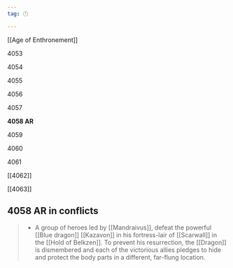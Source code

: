 ```yaml
---
tag: 🕛

---
```

[[Age of Enthronement]]


4053

4054

4055

4056

4057

**4058 AR**

4059

4060

4061

[[4062]]

[[4063]]



## 4058 AR in conflicts

>  - A group of heroes led by [[Mandraivus]], defeat the powerful [[Blue dragon]] [[Kazavon]] in his fortress-lair of [[Scarwall]] in the [[Hold of Belkzen]].  To prevent his resurrection, the [[Dragon]] is dismembered and each of the victorious allies pledges to hide and protect the body parts in a different, far-flung location.






